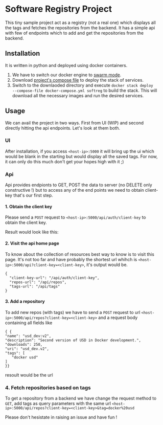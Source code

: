 # Software Registry Project #

This tiny sample project act as a registry (not a real one) which displays all the tags and fetches the repositories from the backend. It has a simple api with few of endpoints which to add and get the repositories from the backend.


## Installation ##

It is written in python and deployed using docker containers.

1. We have to switch our docker engine to [swarm mode](https://docs.docker.com/engine/swarm/swarm-tutorial/ "swarm mode").
2. Download [project's compose file](https://github.com/DayDreamer3d/registry_project/blob/master/docker-compose.yml "project's compose file") to deploy the stack of services.
3. Switch to the downlaoded directory and execute `docker stack deploy  --compose-file docker-compose.yml softreg` to build the stack. This will download all the necessary images and run the desired services.

## Usage ##

We can avail the project in two ways. First from UI (WIP) and second directly hitting the api endpoints.
Let's look at them both.

### UI ###

After installation, if you access `<host-ip>:5000` it will bring up the ui which would be blank in the starting but would display all the saved tags. For now, it can only do this much don't get your hopes high with it ;)

### Api ###

Api provides endpionts to GET, POST the data to server (no DELETE only constructive !) but to access any of the end points we need to obtain client-key that's our first step.

#### 1. Obtain the client key ####
Please send a `POST` request to `<host-ip>:5000/api/auth/client-key` to obtain the client key.

Result would look like this:

#### 2. Visit the api home page ####
To know about the collection of resources best way to know is to visit this page. It's not too far and have probably the shortest url whihch is `<host-ip>:5000/api?client-key=<client-key>`, it's output would be.

    {
      "client-key-url": "/api/auth/client-key",
      "repos-url": "/api/repos",
      "tags-url": "/api/tags"
    }


#### 3. Add a repository ####
To add new repos (with tags) we have to send a `POST` request to url `<host-ip>:5000/api/repos?client-key=<client-key>` and a request body containing all fields like

    { {
    "name": "usd_dev:v2",
    "description": "Second version of USD in Docker development.",
    "downloads": 250,
    "uri": "usd_dev.v2",
    "tags": [
       "docker usd"
    ]
    }}

resoult would be the url

### 4. Fetch repositories based on tags ###

To get a repository from a backend we have change the request method to `GET`, add tags as query parameters with the same url `<host-ip>:5000/api/repos?client-key=<client-key>&tag=docker%20usd`

Please don't hesistate in raising an issue and have fun !
